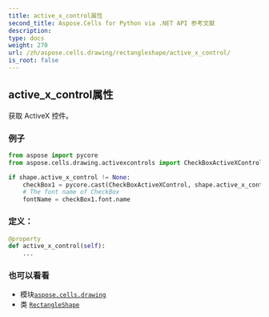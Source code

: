 ```yaml
---
title: active_x_control属性
second_title: Aspose.Cells for Python via .NET API 参考文献
description:
type: docs
weight: 270
url: /zh/aspose.cells.drawing/rectangleshape/active_x_control/
is_root: false
---
```

## active_x_control属性

获取 ActiveX 控件。

### 例子

```python
from aspose import pycore
from aspose.cells.drawing.activexcontrols import CheckBoxActiveXControl

if shape.active_x_control != None:
    checkBox1 = pycore.cast(CheckBoxActiveXControl, shape.active_x_control)
    # The font name of CheckBox
    fontName = checkBox1.font.name

```
### 定义：
```python
@property
def active_x_control(self):
    ...
```

### 也可以看看
* 模块[`aspose.cells.drawing`](../../)
* 类 [`RectangleShape`](/cells/python-net/zh/aspose.cells.drawing/rectangleshape)
